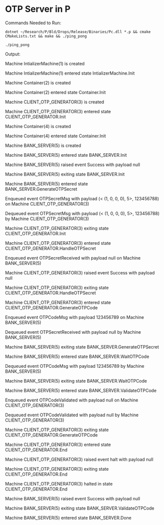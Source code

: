 # OTP Server in P

Commands Needed to Run:

`dotnet ~/Research/P/Bld/Drops/Release/Binaries/Pc.dll *.p && cmake CMakeLists.txt && make && ./ping_pong`

`./ping_pong`


Output:

<CreateLog> Machine IntializerMachine(1) is created

<StateLog> Machine IntializerMachine(1) entered state IntializerMachine.Init

<CreateLog> Machine Container(2) is created

<StateLog> Machine Container(2) entered state Container.Init

<CreateLog> Machine CLIENT_OTP_GENERATOR(3) is created
  
<StateLog> Machine CLIENT_OTP_GENERATOR(3) entered state CLIENT_OTP_GENERATOR.Init
  
<CreateLog> Machine Container(4) is created
  
<StateLog> Machine Container(4) entered state Container.Init
  
<CreateLog> Machine BANK_SERVER(5) is created
  
<StateLog> Machine BANK_SERVER(5) entered state BANK_SERVER.Init
  
<RaiseLog> Machine BANK_SERVER(5) raised event Success with payload null
  
<ExitLog> Machine BANK_SERVER(5) exiting state BANK_SERVER.Init
  
<StateLog> Machine BANK_SERVER(5) entered state BANK_SERVER.GenerateOTPSecret
  
<EnqueueLog> Enqueued event OTPSecretMsg with payload (< (1, 0, 0, 0), 5>, 123456788) on Machine CLIENT_OTP_GENERATOR(3)
  
<DequeueLog> Dequeued event OTPSecretMsg with payload (< (1, 0, 0, 0), 5>, 123456788) by Machine CLIENT_OTP_GENERATOR(3)
  
<ExitLog> Machine CLIENT_OTP_GENERATOR(3) exiting state CLIENT_OTP_GENERATOR.Init
  
<StateLog> Machine CLIENT_OTP_GENERATOR(3) entered state CLIENT_OTP_GENERATOR.HandleOTPSecret
  
<EnqueueLog> Enqueued event OTPSecretReceived with payload null on Machine BANK_SERVER(5)
  
<RaiseLog> Machine CLIENT_OTP_GENERATOR(3) raised event Success with payload null
  
<ExitLog> Machine CLIENT_OTP_GENERATOR(3) exiting state CLIENT_OTP_GENERATOR.HandleOTPSecret
  
<StateLog> Machine CLIENT_OTP_GENERATOR(3) entered state CLIENT_OTP_GENERATOR.GenerateOTPCode
  
<EnqueueLog> Enqueued event OTPCodeMsg with payload 123456789 on Machine BANK_SERVER(5)
  
<DequeueLog> Dequeued event OTPSecretReceived with payload null by Machine BANK_SERVER(5)
  
<ExitLog> Machine BANK_SERVER(5) exiting state BANK_SERVER.GenerateOTPSecret
  
<StateLog> Machine BANK_SERVER(5) entered state BANK_SERVER.WaitOTPCode
  
<DequeueLog> Dequeued event OTPCodeMsg with payload 123456789 by Machine BANK_SERVER(5)
  
<ExitLog> Machine BANK_SERVER(5) exiting state BANK_SERVER.WaitOTPCode
  
<StateLog> Machine BANK_SERVER(5) entered state BANK_SERVER.ValidateOTPCode
  
<EnqueueLog> Enqueued event OTPCodeValidated with payload null on Machine CLIENT_OTP_GENERATOR(3)
  
<DequeueLog> Dequeued event OTPCodeValidated with payload null by Machine CLIENT_OTP_GENERATOR(3)
  
<ExitLog> Machine CLIENT_OTP_GENERATOR(3) exiting state CLIENT_OTP_GENERATOR.GenerateOTPCode
  
<StateLog> Machine CLIENT_OTP_GENERATOR(3) entered state CLIENT_OTP_GENERATOR.End
  
<RaiseLog> Machine CLIENT_OTP_GENERATOR(3) raised event halt with payload null
  
<ExitLog> Machine CLIENT_OTP_GENERATOR(3) exiting state CLIENT_OTP_GENERATOR.End
  
<HaltLog> Machine CLIENT_OTP_GENERATOR(3) halted in state CLIENT_OTP_GENERATOR.End
  
<RaiseLog> Machine BANK_SERVER(5) raised event Success with payload null
  
<ExitLog> Machine BANK_SERVER(5) exiting state BANK_SERVER.ValidateOTPCode
  
<StateLog> Machine BANK_SERVER(5) entered state BANK_SERVER.Done

